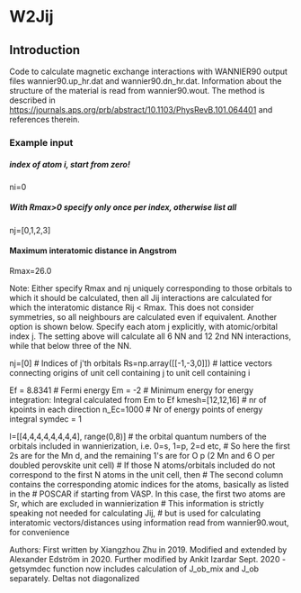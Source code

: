 # W2Jij

## Introduction

Code to calculate magnetic exchange interactions with WANNIER90 output files wannier90.up_hr.dat and wannier90.dn_hr.dat. Information about the structure of the material is read from wannier90.wout. The method is described in https://journals.aps.org/prb/abstract/10.1103/PhysRevB.101.064401 and references therein.

### Example input

##### index of atom i, start from zero!
ni=0 

##### With Rmax>0 specify only once per index, otherwise list all
nj=[0,1,2,3]      

#### Maximum interatomic distance in Angstrom 
Rmax=26.0            

Note: Either specify Rmax and nj uniquely corresponding to those orbitals to which it should be calculated, then all Jij interactions are calculated for which the interatomic distance Rij < Rmax. This does not consider symmetries, so all neighbours are calculated even if equivalent.
Another option is shown below. Specify each atom j explicitly, with atomic/orbital index j. The setting above will calculate all 6 NN and 12 2nd NN interactions, while that below three of the NN.

nj=[0]                         # Indices of j'th orbitals
Rs=np.array([[-1,-3,0]])       # lattice vectors connecting origins of unit cell containing j to unit cell containing i

Ef = 8.8341             # Fermi energy
Em = -2                 # Minimum energy for energy integration: Integral calculated from Em to Ef
kmesh=[12,12,16]        # nr of kpoints in each direction
n_Ec=1000               # Nr of energy points of energy integral
symdec = 1


l=[[4,4,4,4,4,4,4,4], range(0,8)]       # the orbital quantum numbers of the orbitals included in wannierization, i.e. 0=s, 1=p, 2=d etc,
                                        # So here the first 2s are for the Mn d, and the remaining 1's are for O p (2 Mn and 6 O per doubled perovskite unit cell)
                                        # If those N atoms/orbitals included do not correspond to the first N atoms in the unit cell, then
                                        # The second column contains the corresponding atomic indices for the atoms, basically as listed in the
                                        # POSCAR if starting from VASP. In this case, the first two atoms are Sr, which are excluded in wannierization
                                        # This information is strictly speaking not needed for calculating Jij,
                                        # but is used for calculating interatomic vectors/distances using information read from wannier90.wout, for convenience



Authors:
First written by Xiangzhou Zhu in 2019. 
Modified and extended by Alexander Edström in 2020.
Further modified by Ankit Izardar Sept. 2020 - getsymdec function now includes calculation 
of J_ob_mix and J_ob separately. Deltas not diagonalized
